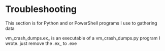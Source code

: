 # Troubleshooting
This section is for Python and or PowerShell programs I use to gathering data

vm_crash_dumps.ex_ is an executable of a vm_crash_dumps.py program I wrote. just remove the .ex_ to .exe
